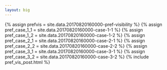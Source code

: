 ```yaml
---
layout: big
---
```

{% assign prefvis = site.data.20170820160000-pref-visibility %}
{% assign pref_case_1_1 = site.data.20170820160000-case-1-1 %}
{% assign pref_case_1_2 = site.data.20170820160000-case-1-2 %}
{% assign pref_case_2_1 = site.data.20170820160000-case-2-1 %}
{% assign pref_case_2_2 = site.data.20170820160000-case-2-2 %}
{% assign pref_case_3_1 = site.data.20170820160000-case-3-1 %}
{% assign pref_case_3_2 = site.data.20170820160000-case-3-2 %}
{% include pref_vis_post.html %}
